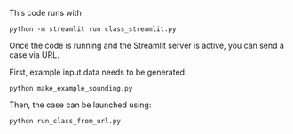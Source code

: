 This code runs with

`python -m streamlit run class_streamlit.py`

Once the code is running and the Streamlit server is active, you can send a case via URL.

First, example input data needs to be generated:

`python make_example_sounding.py`

Then, the case can be launched using:

`python run_class_from_url.py`


